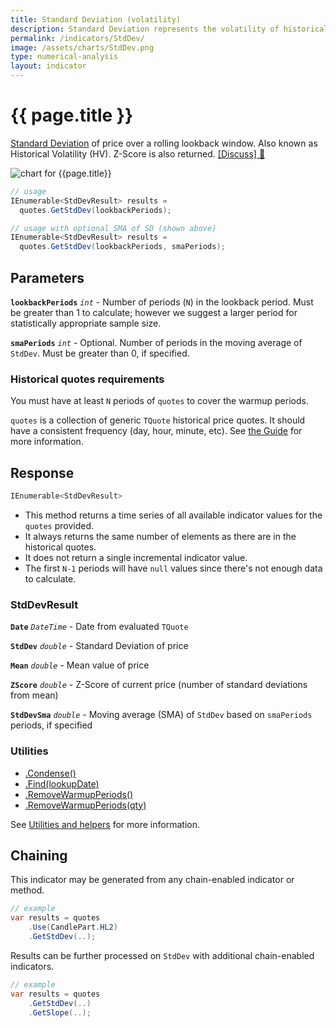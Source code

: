 ```yaml
---
title: Standard Deviation (volatility)
description: Standard Deviation represents the volatility of historical financial market prices.  It is also known as Historical Volatility (HV). Z-Score is also returned.
permalink: /indicators/StdDev/
image: /assets/charts/StdDev.png
type: numerical-analysis
layout: indicator
---
```


# {{ page.title }}

[Standard Deviation](https://en.wikipedia.org/wiki/Standard_deviation) of price over a rolling lookback window.  Also known as Historical Volatility (HV).  Z-Score is also returned.
[[Discuss] :speech_balloon:]({{site.github.repository_url}}/discussions/239 "Community discussion about this indicator")

![chart for {{page.title}}]({{site.baseurl}}{{page.image}})

```csharp
// usage
IEnumerable<StdDevResult> results =
  quotes.GetStdDev(lookbackPeriods);

// usage with optional SMA of SD (shown above)
IEnumerable<StdDevResult> results =
  quotes.GetStdDev(lookbackPeriods, smaPeriods);
```

## Parameters

**`lookbackPeriods`** _`int`_ - Number of periods (`N`) in the lookback period.  Must be greater than 1 to calculate; however we suggest a larger period for statistically appropriate sample size.

**`smaPeriods`** _`int`_ - Optional.  Number of periods in the moving average of `StdDev`.  Must be greater than 0, if specified.

### Historical quotes requirements

You must have at least `N` periods of `quotes` to cover the warmup periods.

`quotes` is a collection of generic `TQuote` historical price quotes.  It should have a consistent frequency (day, hour, minute, etc).  See [the Guide]({{site.baseurl}}/guide/#historical-quotes) for more information.

## Response

```csharp
IEnumerable<StdDevResult>
```

- This method returns a time series of all available indicator values for the `quotes` provided.
- It always returns the same number of elements as there are in the historical quotes.
- It does not return a single incremental indicator value.
- The first `N-1` periods will have `null` values since there's not enough data to calculate.

### StdDevResult

**`Date`** _`DateTime`_ - Date from evaluated `TQuote`

**`StdDev`** _`double`_ - Standard Deviation of price

**`Mean`** _`double`_ - Mean value of price

**`ZScore`** _`double`_ - Z-Score of current price (number of standard deviations from mean)

**`StdDevSma`** _`double`_ - Moving average (SMA) of `StdDev` based on `smaPeriods` periods, if specified

### Utilities

- [.Condense()]({{site.baseurl}}/utilities#condense)
- [.Find(lookupDate)]({{site.baseurl}}/utilities#find-indicator-result-by-date)
- [.RemoveWarmupPeriods()]({{site.baseurl}}/utilities#remove-warmup-periods)
- [.RemoveWarmupPeriods(qty)]({{site.baseurl}}/utilities#remove-warmup-periods)

See [Utilities and helpers]({{site.baseurl}}/utilities#utilities-for-indicator-results) for more information.

## Chaining

This indicator may be generated from any chain-enabled indicator or method.

```csharp
// example
var results = quotes
    .Use(CandlePart.HL2)
    .GetStdDev(..);
```

Results can be further processed on `StdDev` with additional chain-enabled indicators.

```csharp
// example
var results = quotes
    .GetStdDev(..)
    .GetSlope(..);
```
